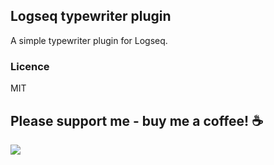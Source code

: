 ## Logseq typewriter plugin

A simple typewriter plugin for Logseq.

### Licence

MIT

## Please support me - buy me a coffee! ☕

<a href="https://www.buymeacoffee.com/glorious.inheritor"><img src="https://img.buymeacoffee.com/button-api/?text=Buy me a coffee&emoji=&slug=glorious.inheritor&button_colour=FFDD00&font_colour=000000&font_family=Lato&outline_colour=000000&coffee_colour=ffffff" /></a>
